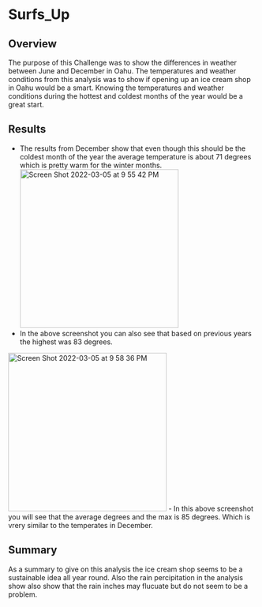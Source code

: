 # Surfs_Up

## Overview
The purpose of this Challenge was to show the differences in weather between June and December in Oahu. The temperatures and weather conditions from this analysis was to show if opening up an ice cream shop in Oahu would be a smart. Knowing the temperatures and weather conditions during the hottest and coldest months of the year would be a great start. 

## Results
- The results from December show that even though this should be the coldest month of the year the average temperature is about 71 degrees which is pretty warm for the winter months.<img width="321" alt="Screen Shot 2022-03-05 at 9 55 42 PM" src="https://user-images.githubusercontent.com/77857472/156907256-821749cd-0559-4338-9c92-f540a2bc8ed3.png">
- In the above screenshot you can also see that based on previous years the highest was 83 degrees.
<img width="321" alt="Screen Shot 2022-03-05 at 9 58 36 PM" src="https://user-images.githubusercontent.com/77857472/156907302-71bf766d-3320-4914-8fea-8bd8aa76d9da.png">
- In this above screenshot you will see that the average degrees and the max is 85 degrees. Which is vrery similar to the temperates in December.

## Summary 
As a summary to give on this analysis the ice cream shop seems to be a sustainable idea all year round. Also the rain percipitation in the analysis show also show that the rain inches may flucuate but do not seem to be a problem. 
